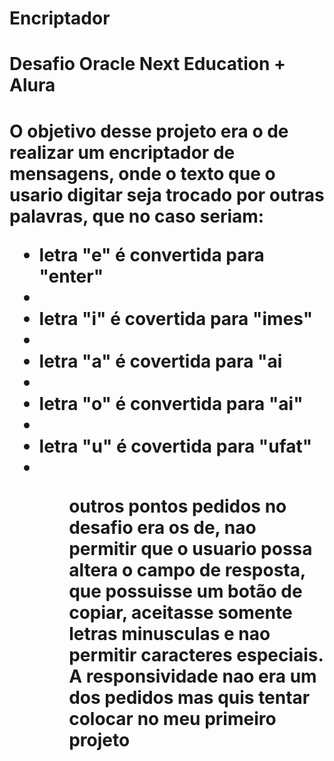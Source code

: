 # Encriptador
 <h1>Desafio Oracle Next Education + Alura<h1>

<p> O objetivo desse projeto era o de realizar um encriptador
de mensagens, onde o texto que o usario digitar seja trocado por outras palavras, que no caso seriam:<p>
<ul>
<li> letra "e" é convertida para "enter"<li>
<li> letra "i" é covertida para "imes"<li>
<li>letra "a" é covertida para "ai<li>
<li> letra "o" é convertida para "ai"<li>
<li>letra "u" é covertida para "ufat"<li>
<ul>

<p>outros pontos pedidos no desafio era os de, nao permitir que o usuario possa altera o campo de resposta, que possuisse um botão de copiar, aceitasse somente letras minusculas e nao permitir caracteres especiais. A responsividade nao era um dos pedidos mas quis tentar colocar no meu primeiro projeto<p>